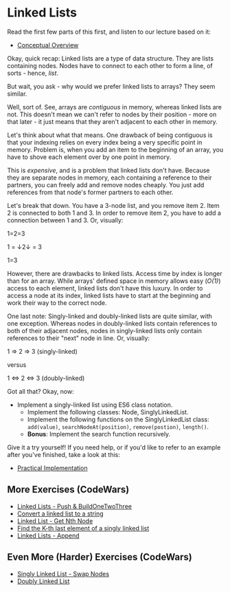 # Linked Lists

Read the first few parts of this first, and listen to our lecture based on it:

* [Conceptual Overview](https://www.geeksforgeeks.org/data-structures/linked-list/)

Okay, quick recap: Linked lists are a type of data structure. They are lists containing nodes. Nodes have to connect to each other to form a line, of sorts - hence, _list_.

But wait, you ask - why would we prefer linked lists to arrays? They seem similar.

Well, sort of. See, arrays are _contiguous_ in memory, whereas linked lists are not. This doesn't mean we can't refer to nodes by their position - more on that later - it just means that they aren't adjacent to each other in memory.

Let's think about what that means. One drawback of being contiguous is that your indexing relies on every index being a very specific point in memory. Problem is, when you add an item to the beginning of an array, you have to shove each element over by one point in memory.

This is _expensive_, and is a problem that linked lists don't have. Because they are separate nodes in memory, each containing a reference to their partners, you can freely add and remove nodes cheaply. You just add references from that node's former partners to each other.

Let's break that down. You have a 3-node list, and you remove item 2. Item 2 is connected to both 1 and 3. In order to remove item 2, you have to add a connection between 1 and 3. Or, visually:

1=2=3

1 = ↓2↓ = 3

1=3

However, there are drawbacks to linked lists. Access time by index is longer than for an array. While arrays' defined space in memory allows easy (_O(1)_) access to each element, linked lists don't have this luxury. In order to access a node at its index, linked lists have to start at the beginning and work their way to the correct node.

One last note: Singly-linked and doubly-linked lists are quite similar, with one exception. Whereas nodes in doubly-linked lists contain references to both of their adjacent nodes, nodes in singly-linked lists only contain references to their "next" node in line. Or, visually:

1 => 2 => 3
(singly-linked)

versus

1 <=> 2 <=> 3
(doubly-linked)

Got all that? Okay, now:

* Implement a singly-linked list using ES6 class notation.
  * Implement the following classes: Node, SinglyLinkedList.
  * Implement the following functions on the SinglyLinkedList class: `add(value)`, `searchNodeAt(position)`, `remove(postion)`, `length()`.
  * **Bonus**: Implement the search function recursively.

Give it a try yourself! If you need help, or if you'd like to refer to an example after you've finished, take a look at this:

* [Practical Implementation](https://code.tutsplus.com/articles/data-structures-with-javascript-singly-linked-list-and-doubly-linked-list--cms-23392)

## More Exercises (CodeWars)

* [Linked Lists - Push & BuildOneTwoThree](http://www.codewars.com/kata/linked-lists-push-and-buildonetwothree)
* [Convert a linked list to a string](https://www.codewars.com/kata/convert-a-linked-list-to-a-string)
* [Linked List - Get Nth Node](https://www.codewars.com/kata/linked-lists-get-nth-node)
* [Find the K-th last element of a singly linked list](https://www.codewars.com/kata/find-the-k-th-last-element-of-a-singly-linked-list)
* [Linked Lists - Append](https://www.codewars.com/kata/linked-lists-append)

## Even More (Harder) Exercises (CodeWars)

* [Singly Linked List - Swap Nodes](https://www.codewars.com/kata/singly-linked-list-swap-nodes)
* [Doubly Linked List](https://www.codewars.com/kata/doubly-linked-list-1)
